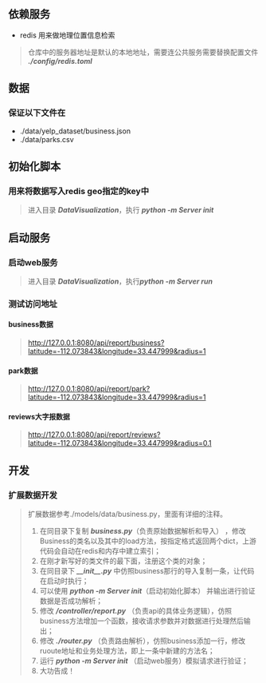 ﻿## 依赖服务
- redis 用来做地理位置信息检索
> 仓库中的服务器地址是默认的本地地址，需要连公共服务需要替换配置文件 ***./config/redis.toml***

## 数据
### 保证以下文件在
- ./data/yelp_dataset/business.json
- ./data/parks.csv

## 初始化脚本
### 用来将数据写入redis geo指定的key中
> 进入目录 ***DataVisualization***，执行 ***python -m Server init***

## 启动服务
### 启动web服务
> 进入目录 ***DataVisualization***，执行***python -m Server run***

### 测试访问地址
#### business数据
> http://127.0.0.1:8080/api/report/business?latitude=-112.073843&longitude=33.447999&radius=1

#### park数据
> http://127.0.0.1:8080/api/report/park?latitude=-112.073843&longitude=33.447999&radius=1

#### reviews大字报数据
> http://127.0.0.1:8080/api/report/reviews?latitude=-112.073843&longitude=33.447999&radius=0.1

## 开发
### 扩展数据开发
> 扩展数据参考./models/data/business.py，里面有详细的注释。
> 1. 在同目录下复制 ***business.py***（负责原始数据解析和导入） ，修改Business的类名以及其中的load方法，按指定格式返回两个dict，上游代码会自动在redis和内存中建立索引；
> 2. 在刚才新写好的类文件的最下面，注册这个类的对象；
> 3. 在同目录下 ***\_\_init\_\_.py*** 中仿照business那行的导入复制一条，让代码在启动时执行；
> 4. 可以使用 ***python -m Server init***（启动初始化脚本） 并输出进行验证数据是否成功解析；
> 5. 修改 ***/controller/report.py*** （负责api的具体业务逻辑），仿照business方法增加一个函数，接收请求参数并对数据进行处理然后输出；
> 6. 修改 ***./router.py*** （负责路由解析），仿照business添加一行，修改ruoute地址和业务处理方法，即上一条中新建的方法名；
> 7. 运行 ***python -m Server init*** （启动web服务）模拟请求进行验证；
> 8. 大功告成！
